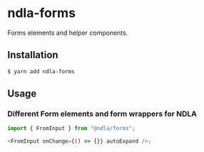 # ndla-forms

Forms elements and helper components.

## Installation

```sh
$ yarn add ndla-forms
```

## Usage

### Different Form elements and form wrappers for NDLA

```js
import { FromInput } from "@ndla/forms";

<FromInput onChange={() => {}} autoExpand />;
```
